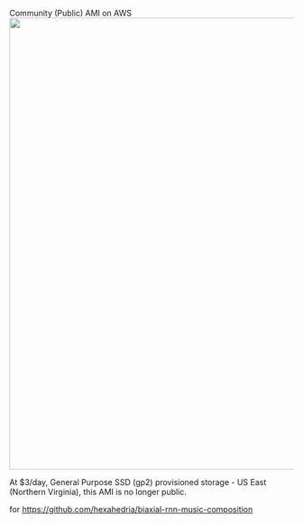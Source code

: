 Community (Public) AMI on AWS
<img src="http://i.imgur.com/rDY3j6M.png" width="800">

At $3/day, General Purpose SSD (gp2) provisioned storage - US East (Northern Virginia), this AMI is no longer public.

for https://github.com/hexahedria/biaxial-rnn-music-composition 
